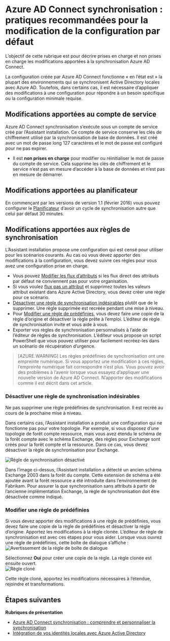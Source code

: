 <properties
    pageTitle="Azure AD Connect synchronisation : pratiques recommandées pour la modification de la configuration par défaut | Microsoft Azure"
    description="Fournit les meilleures pratiques pour la modification de la configuration par défaut de synchronisation Azure AD Connect."
    services="active-directory"
    documentationCenter=""
    authors="andkjell"
    manager="femila"
    editor=""/>

<tags
    ms.service="active-directory"
    ms.workload="identity"
    ms.tgt_pltfrm="na"
    ms.devlang="na"
    ms.topic="article"
    ms.date="08/22/2016"
    ms.author="markvi;andkjell"/>


# <a name="azure-ad-connect-sync-best-practices-for-changing-the-default-configuration"></a>Azure AD Connect synchronisation : pratiques recommandées pour la modification de la configuration par défaut
L’objectif de cette rubrique est pour décrire prises en charge et non prises en charge les modifications apportées à la synchronisation Azure AD Connect.

La configuration créée par Azure AD Connect fonctionne « en l’état est » la plupart des environnements qui se synchronisent Active Directory locales avec Azure AD. Toutefois, dans certains cas, il est nécessaire d’appliquer des modifications à une configuration pour répondre à un besoin spécifique ou la configuration minimale requise.

## <a name="changes-to-the-service-account"></a>Modifications apportées au compte de service
Azure AD Connect synchronisation s’exécute sous un compte de service créé par l’Assistant installation. Ce compte de service conserve les clés de chiffrement utilisé par la synchronisation de base de données. Il est créé avec un mot de passe long 127 caractères et le mot de passe est configuré pour ne pas expirer.

- Il est **non prises en charge** pour modifier ou réinitialiser le mot de passe du compte de service. Cela supprime les clés de chiffrement et le service n’est pas en mesure d’accéder à la base de données et n’est pas en mesure de démarrer.

## <a name="changes-to-the-scheduler"></a>Modifications apportées au planificateur
En commençant par les versions de version 1.1 (février 2016) vous pouvez configurer le [Planificateur](active-directory-aadconnectsync-feature-scheduler.md) d’avoir un cycle de synchronisation autre que celui par défaut 30 minutes.

## <a name="changes-to-synchronization-rules"></a>Modifications apportées aux règles de synchronisation
L’Assistant installation propose une configuration qui est censé pour utiliser pour les scénarios courants. Au cas où vous devez apporter des modifications à la configuration, vous devez suivre ces règles pour vous avez une configuration prise en charge.

- Vous pouvez [Modifier les flux d’attributs](active-directory-aadconnectsync-change-the-configuration.md#other-common-attribute-flow-changes) si les flux direct des attributs par défaut ne conviennent pas pour votre organisation.
- Si vous voulez [flux pas un attribut](active-directory-aadconnectsync-change-the-configuration.md#do-not-flow-an-attribute) et supprimez toutes les valeurs attribut existant dans Azure Active Directory, vous devez créer une règle pour ce scénario.
- [Désactiver une règle de synchronisation indésirables](#disable-an-unwanted-sync-rule) plutôt que de le supprimer. Une règle supprimée est recréée pendant une mise à niveau.
- Pour [Modifier une règle de prédéfinies](#change-an-out-of-box-rule), vous devez faire une copie de la règle d’origine et désactiver la règle prête à l’emploi. L’éditeur de règle de synchronisation invite et vous aide à vous.
- Exporter vos règles de synchronisation personnalisés à l’aide de l’éditeur de règles de synchronisation. L’éditeur vous propose un script PowerShell que vous pouvez utiliser pour facilement recréez-les dans un scénario de récupération d’urgence.

>[AZURE.WARNING] Les règles prédéfinies de synchronisation ont une empreinte numérique. Si vous apportez une modification à ces règles, l’empreinte numérique fait correspondre n’est plus. Vous pouvez avoir des problèmes à l’avenir lorsque vous essayez d’appliquer une nouvelle version de Azure AD Connect. N’apporter des modifications comme il est décrit dans cet article.

### <a name="disable-an-unwanted-sync-rule"></a>Désactiver une règle de synchronisation indésirables
Ne pas supprimer une règle prédéfinies de synchronisation. Il est recréé au cours de la prochaine mise à niveau.

Dans certains cas, l’Assistant installation a produit une configuration qui ne fonctionne pas pour votre topologie. Par exemple, si vous disposez d’une topologie de forêt compte ressource, mais vous avez étendu le schéma de la forêt compte avec le schéma Exchange, des règles pour Exchange sont créés pour la forêt compte et la ressource. Dans ce cas, vous devez désactiver la règle de synchronisation pour Exchange.

![Règle de synchronisation désactivé](./media/active-directory-aadconnectsync-best-practices-changing-default-configuration/exchangedisabledrule.png)

Dans l’image ci-dessus, l’Assistant installation a détecté un ancien schéma Exchange 2003 dans la forêt du compte. Cette extension de schéma a été ajoutée avant la forêt ressource a été introduite dans l’environnement de Fabrikam. Pour assurer la que synchronisation sans attributs à partir de l’ancienne implémentation Exchange, la règle de synchronisation doit être désactivée comme indiqué.

### <a name="change-an-out-of-box-rule"></a>Modifier une règle de prédéfinies
Si vous devez apporter des modifications à une règle de prédéfinies, vous devez faire une copie de la règle de prédéfinies et désactiver la règle d’origine. Apportez les modifications à la règle clonée. L’éditeur de règle de synchronisation est avec ces étapes pour vous aider. Lorsque vous ouvrez une règle de prédéfinies, cette boîte de dialogue s’affiche :  
![Avertissement de la règle de boîte de dialogue](./media/active-directory-aadconnectsync-best-practices-changing-default-configuration/warningoutofboxrule.png)

Sélectionnez **Oui** pour créer une copie de la règle. La règle clonée est ensuite ouvert.  
![Règle cloné](./media/active-directory-aadconnectsync-best-practices-changing-default-configuration/clonedrule.png)

Cette règle cloné, apportez les modifications nécessaires à l’étendue, rejoindre et transformations.

## <a name="next-steps"></a>Étapes suivantes

**Rubriques de présentation**

- [Azure AD Connect synchronisation : comprendre et personnaliser la synchronisation](active-directory-aadconnectsync-whatis.md)
- [Intégration de vos identités locales avec Azure Active Directory](active-directory-aadconnect.md)
